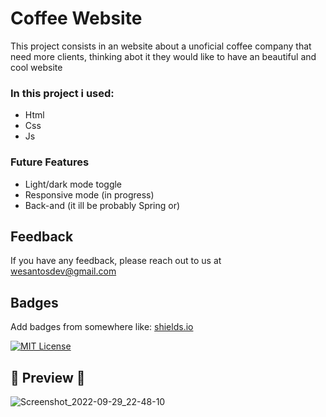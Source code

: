 
# Coffee Website

This project consists in an website about a unoficial coffee company that need more clients, thinking abot it they would like to have an beautiful and cool website


### In this project i used:

- Html
- Css
- Js

### Future Features

- Light/dark mode toggle
- Responsive mode (in progress)
- Back-and (it ill be probably Spring or)

## Feedback

If you have any feedback, please reach out to us at wesantosdev@gmail.com

## Badges

Add badges from somewhere like: [shields.io](https://shields.io/)

[![MIT License](https://img.shields.io/badge/License-MIT-green.svg)](https://choosealicense.com/licenses/mit/)

## 👀 Preview 👀
 
![Screenshot_2022-09-29_22-48-10](https://user-images.githubusercontent.com/82295321/193174058-4c945d29-0926-4d9d-b50f-1ae1be766936.png)

